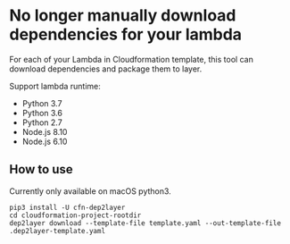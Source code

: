 # No longer manually download dependencies for your lambda
For each of your Lambda in Cloudformation template, this tool can download dependencies and package them to layer.

Support lambda runtime:

- Python 3.7
- Python 3.6
- Python 2.7
- Node.js 8.10
- Node.js 6.10

## How to use
Currently only available on macOS python3.

```
pip3 install -U cfn-dep2layer
cd cloudformation-project-rootdir
dep2layer download --template-file template.yaml --out-template-file .dep2layer-template.yaml
```
